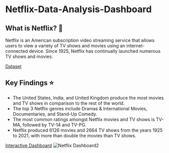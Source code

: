 # Netflix-Data-Analysis-Dashboard

## What is Netflix? 🎥    
Netflix is an American subscription video streaming service that allows users to view a variety of TV shows and movies using an internet-connected device. Since 1925, Netflix has continually launched numerous TV shows and movies. 

[Dataset](https://www.kaggle.com/datasets/ariyoomotadenetflix-data-cleaning-analysis-and-visualization)

## Key Findings ⭐    
* The United States, India, and United Kingdom produce the most movies and TV shows in comparison to the rest of the world. 
* The top 3 Netflix genres include Dramas & International Movies, Documentaries, and Stand-Up Comedy. 
* The most common ratings amongst Netflix movies and TV shows is TV-MA, followed by TV-14 and TV-PG.
* Netflix produced 6126 movies and 2664 TV shows from the years 1925 to 2021, with more than double the movies than TV shows.


[Interactive Dashboard](https://public.tableau.com/views/NetflixDashboard_16733968655420/NetflixDashboard?:language=en-US&publish=yes&:display_count=n&:origin=viz_share_link)
![Netflix Dashboard2](https://user-images.githubusercontent.com/97275273/211704064-54092e22-8d73-471b-b07b-59f287cac1d4.png)

